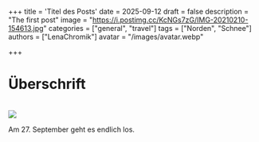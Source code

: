 +++
title = 'Titel des Posts'
date = 2025-09-12
draft = false
description = "The first post"
image = "https://i.postimg.cc/KcNGs7zG/IMG-20210210-154613.jpg"
categories = ["general", "travel"]
tags = ["Norden", "Schnee"]
authors = ["LenaChromik"]
avatar = "/images/avatar.webp"

+++

# Überschrift

<br>


<img src="https://i.postimg.cc/KcNGs7zG/IMG-20210210-154613.jpg"> 

<br>


Am 27. September geht es endlich los.
